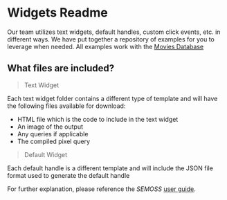 # Widgets Readme
Our team utilizes text widgets, default handles, custom click events, etc. in different ways. We have put together a repository of examples for you to leverage when needed. All examples work with the [Movies Database](https://repo.semoss.org/semoss-training/backend/-/tree/master/db)


## What files are included?

> Text Widget

Each text widget folder contains a different type of template and will have the following files available for download:

* HTML file which is the code to include in the text widget
* An image of the output
* Any queries if applicable
* The compiled pixel query

> Default Widget

Each default handle is a different template and will include the JSON file format used to generate the default handle


For further explanation, please reference the _SEMOSS_ [user guide].

[user guide]: http://semoss.org/SemossDocumentation/